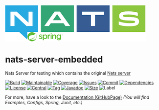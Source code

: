![logo](src/test/resources/nats-spring.png)

# nats-server-embedded
Nats Server for testing which contains the original [Nats server](https://github.com/nats-io/nats-server)

[![Build][build_shield]][build_link]
[![Maintainable][maintainable_shield]][maintainable_link]
[![Coverage][coverage_shield]][coverage_link]
[![Issues][issues_shield]][issues_link]
[![Commit][commit_shield]][commit_link]
[![Dependencies][dependency_shield]][dependency_link]
[![License][license_shield]][license_link]
[![Central][central_shield]][central_link]
[![Tag][tag_shield]][tag_link]
[![Javadoc][javadoc_shield]][javadoc_link]
[![Size][size_shield]][size_shield]
![Label][label_shield]

[build_shield]: https://github.com/YunaBraska/nats-server-embedded/workflows/JAVA_CI/badge.svg
[build_link]: https://github.com/YunaBraska/nats-server-embedded/actions?query=workflow%3AJAVA_CI
[maintainable_shield]: https://img.shields.io/codeclimate/maintainability/YunaBraska/nats-server-embedded?style=flat-square
[maintainable_link]: https://codeclimate.com/github/YunaBraska/nats-server-embedded/maintainability
[coverage_shield]: https://img.shields.io/codeclimate/coverage/YunaBraska/nats-server-embedded?style=flat-square
[coverage_link]: https://codeclimate.com/github/YunaBraska/nats-server-embedded/test_coverage
[issues_shield]: https://img.shields.io/github/issues/YunaBraska/nats-server-embedded?style=flat-square
[issues_link]: https://github.com/YunaBraska/nats-server-embedded/commits/main
[commit_shield]: https://img.shields.io/github/last-commit/YunaBraska/nats-server-embedded?style=flat-square
[commit_link]: https://github.com/YunaBraska/nats-server-embedded/issues
[license_shield]: https://img.shields.io/github/license/YunaBraska/nats-server-embedded?style=flat-square
[license_link]: https://github.com/YunaBraska/nats-server-embedded/blob/main/LICENSE
[dependency_shield]: https://img.shields.io/librariesio/github/YunaBraska/nats-server-embedded?style=flat-square
[dependency_link]: https://libraries.io/github/YunaBraska/nats-server-embedded
[central_shield]: https://img.shields.io/maven-central/v/berlin.yuna/nats-server-embedded?style=flat-square
[central_link]:https://search.maven.org/artifact/berlin.yuna/nats-server-embedded
[tag_shield]: https://img.shields.io/github/v/tag/YunaBraska/nats-server-embedded?style=flat-square
[tag_link]: https://github.com/YunaBraska/nats-server-embedded/releases
[javadoc_shield]: https://javadoc.io/badge2/berlin.yuna/nats-server-embedded/javadoc.svg?style=flat-square
[javadoc_link]: https://javadoc.io/doc/berlin.yuna/nats-server-embedded
[size_shield]: https://img.shields.io/github/repo-size/YunaBraska/nats-server-embedded?style=flat-square
[label_shield]: https://img.shields.io/badge/Yuna-QueenInside-blueviolet?style=flat-square
[gitter_shield]: https://img.shields.io/gitter/room/YunaBraska/nats-server-embedded?style=flat-square
[gitter_link]: https://gitter.im/nats-server-embedded/Lobby

For more, have a look to the [Documentation (GitHubPage)](https://yunabraska.github.io/nats-server/) *(You will find Examples, Configs, Spring, Junit, etc.)*
